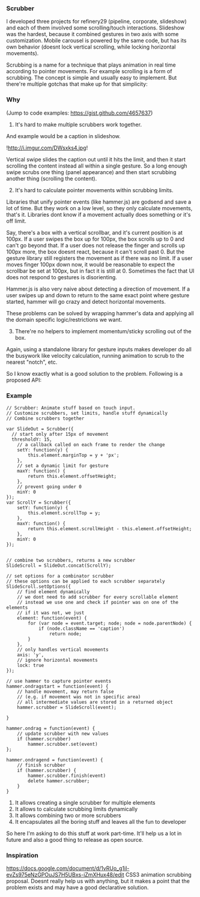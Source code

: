 ### Scrubber

I developed three projects for refinery29 (pipeline, corporate, slideshow) and each of them involved some scrolling/touch interactions. Slideshow was the hardest, because it combined gestures in two axis with some customization. Mobile carousel is powered by the same code, but has its own behavior (doesnt lock vertical scrolling, while locking horizontal movements).

Scrubbing is a name for a technique that plays animation in real time according to pointer movements. For example scrolling is a form of scrubbing. The concept is simple and usually easy to implement. But there're multiple gotchas that make up for that simplicity:

### Why

(Jump to code examples: https://gist.github.com/4657637)

1) It's hard to make multiple scrubbers work together.

And example would be a caption in slideshow.

!http://i.imgur.com/DWsxks4.jpg!

Vertical swipe slides the caption out until it hits the limit, and then it start scrolling the content instead all within a single gesture. So a long enough swipe scrubs one thing (panel appearance) and then start scrubbing another thing (scrolling the content).

2) It's hard to calculate pointer movements within scrubbing limits.

Libraries that unify pointer events (like hammer.js) are godsend and save a lot of time. But they work on a low level, so they only calculate movements, that's it. Libraries dont know if a movement actually does something or it's off limit.

Say, there's a box with a vertical scrollbar, and it's current position is at 100px. If a user swipes the box up for 100px, the box scrolls up to 0 and can't go beyond that. If a user does not release the finger and scrolls up 100px more, the box doesnt react, because it can't scroll past 0. But the gesture library still registers the movement as if there was no limit. If a user moves finger 100px down now, it would be reasonable to expect the scrollbar be set at 100px, but in fact it is still at 0. Sometimes the fact that UI does not respond to gestures is disorienting.

Hammer.js is also very naive about detecting a direction of movement. If a user swipes up and down to return to the same exact point where gesture started, hammer will go crazy and detect horizontal movements.

These problems can be solved by wrapping hammer's data and applying all the domain specific logic/restrictions we want.

3) There're no helpers to implement momentum/sticky scrolling out of the box.

Again, using a standalone library for gesture inputs makes developer do all the busywork like velocity calculation, running animation to scrub to the nearest "notch", etc.

So I know exactly what is a good solution to the problem. Following is a proposed API: 

### Example

	// Scrubber: Animate stuff based on touch input. 
	// Customize scrubbers, set limits, handle stuff dynamically
	// Combine scrubbers together
	 
	var SlideOut = Scrubber({
	  // start only after 15px of movement
	  thresholdY: 15,
		// a callback called on each frame to render the change
		setY: function(y) {
			this.element.marginTop = y + 'px';
		},
		// set a dynamic limit for gesture
		maxY: function() {
			return this.element.offsetHeight;
		},
		// prevent going under 0
		minY: 0
	});
	var ScrollY = Scrubber({
		setY: function(y) {
			this.element.scrollTop = y;
		},
		maxY: function() {
			return this.element.scrollHeight - this.element.offsetHeight;
		},
		minY: 0
	});
	 
	 
	// combine two scrubbers, returns a new scrubber
	SlideScroll = SlideOut.concat(ScrollY);
	 
	// set options for a combinator scrubber 
	// these options can be applied to each scrubber separately
	SlideScroll.setOptions({
		// find element dynamically
		// we dont need to add scrubber for every scrollable element
		// instead we use one and check if pointer was on one of the elements
		// if it was not, we just 
		element: function(event) {
			for (var node = event.target; node; node = node.parentNode) {
				if (node.className == 'caption')
					return node;
			}
		},
		// only handles vertical movements
		axis: 'y',
		// ignore horizontal movements 
		lock: true
	});
	 
	// use hammer to capture pointer events
	hammer.ondragstart = function(event) {
		// handle movement, may return false 
		// (e.g. if movement was not in specific area)
		// all intermediate values are stored in a returned object
		hammer.scrubber = SlideScroll(event);
	 
	}
	 
	hammer.ondrag = function(event) {
		// update scrubber with new values
		if (hammer.scrubber) 
			hammer.scrubber.set(event)
	};
	 
	hammer.ondragend = function(event) {
		// finish scrubber
		if (hammer.scrubber) {
			hammer.scrubber.finish(event)
			delete hammer.scrubber;
		}
	}

1) It allows creating a single scrubber for multiple elements 
2) It allows to calculate scrubbing limits dynamically 
3) It allows combining two or more scrubbers 
4) It encapsulates all the boring stuff and leaves all the fun to developer

So here I'm asking to do this stuff at work part-time. It'll help us a lot in future and also a good thing to release as open source.


### Inspiration

https://docs.google.com/document/d/1vRUo_g1il-evZs975eNzGPOuJS7H5UBxs-iZmXHux48/edit CSS3 animation scrubbing proposal. Doesnt really help us with anything, but it makes a point that the problem exists and may have a good declarative solution.